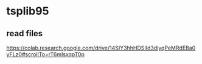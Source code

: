 # tsplib95

## read files

https://colab.research.google.com/drive/14SIY3hhHDSIId3diyqPeMRdEBa0yFLz0#scrollTo=rT6mIsxqpT0p
